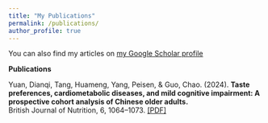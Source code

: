 ```yaml
---
title: "My Publications"
permalink: /publications/
author_profile: true
---
```


You can also find my articles on <a href="https://scholar.google.com/citations?user=xC3keU4AAAAJ&hl=en"> my Google Scholar profile </a> <br>

<strong>Publications</strong> <br>

<p>
  Yuan, Dianqi, Tang, Huameng, Yang, Peisen, & Guo, Chao. (2024). 
  <strong>Taste preferences, cardiometabolic diseases, and mild cognitive impairment: A prospective cohort analysis of Chinese older adults.</strong> 
  <br>
  British Journal of Nutrition, 6, 1064–1073.
  <a href="https://www.cambridge.org/core/journals/british-journal-of-nutrition/article/abs/taste-preferences-cardiometabolic-diseases-and-mild-cognitive-impairment-a-prospective-cohort-analysis-of-older-chinese-adults/7D5973C862DD792A58D85695AC57FBA3">[PDF]</a>
</p>

